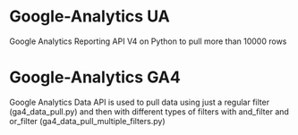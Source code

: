 # Google-Analytics UA
Google Analytics Reporting API V4 on Python to pull more than 10000 rows

# Google-Analytics GA4
Google Analytics Data API is used to pull data using just a regular filter (ga4_data_pull.py) and then with different types of filters with and_filter and or_filter (ga4_data_pull_multiple_filters.py)
